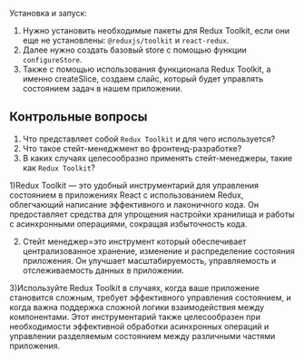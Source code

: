 Установка и запуск:
1. Нужно установить необходимые пакеты для Redux Toolkit, если они еще не установлены: `@reduxjs/toolkit` и `react-redux`.
2. Далее нужно создать базовый store с помощью функции `configureStore`.
3. Также с помощью  использования функционала Redux Toolkit, а именно createSlice, создаем слайс, который будет управлять состоянием задач в нашем приложении.

## Контрольные вопросы

1. Что представляет собой `Redux Toolkit` и для чего используется?
2. Что такое стейт-менеджмент во фронтенд-разработке?
3. В каких случаях целесообразно применять стейт-менеджеры, такие как `Redux Toolkit`?

1)Redux Toolkit — это удобный инструментарий для управления состоянием в приложениях React с использованием Redux, облегчающий написание эффективного и лаконичного кода. Он предоставляет средства для упрощения настройки хранилища и работы с асинхронными операциями, сокращая избыточность кода.

2) Стейт менеджер=это инструмент который обеспечивает централизованное хранение, изменение и распределение состояния приложения. Он улучшает масштабируемость, управляемость и отслеживаемость данных в приложении.

3)Используйте Redux Toolkit в случаях, когда ваше приложение становится сложным, требует эффективного управления состоянием, и когда важна поддержка сложной логики взаимодействия между компонентами. Этот инструментарий также целесообразен при необходимости эффективной обработки асинхронных операций и управлении разделяемым состоянием между различными частями приложения.


